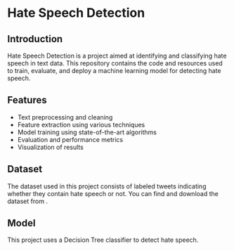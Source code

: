 # Hate Speech Detection

## Introduction
Hate Speech Detection is a project aimed at identifying and classifying hate speech in text data. This repository contains the code and resources used to train, evaluate, and deploy a machine learning model for detecting hate speech.

## Features
- Text preprocessing and cleaning
- Feature extraction using various techniques
- Model training using state-of-the-art algorithms
- Evaluation and performance metrics
- Visualization of results


## Dataset
The dataset used in this project consists of labeled tweets indicating whether they contain hate speech or not. You can find and download the dataset from [](#https://www.kaggle.com/datasets/thedevastator/hate-speech-and-offensive-language-detection). 
## Model
This project uses a Decision Tree classifier to detect hate speech.
